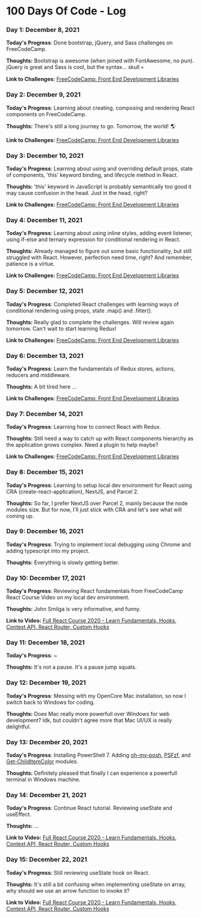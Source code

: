 # 100 Days Of Code - Log

### Day 1: December 8, 2021

**Today's Progress**: Done bootstrap, jQuery, and Sass challenges on FreeCodeCamp.

**Thoughts:** Bootstrap is awesome (when joined with FontAwesome, no pun). jQuery is great and Sass is cool, but the syntax... skull :skull:

**Link to Challenges:** [FreeCodeCamp: Front End Development Libraries](https://www.freecodecamp.org/learn/front-end-development-libraries/)

### Day 2: December 9, 2021

**Today's Progress**: Learning about creating, composing and rendering React components on FreeCodeCamp.

**Thoughts:** There's still a long journey to go. Tomorrow, the world! :earth_americas:

**Link to Challenges:** [FreeCodeCamp: Front End Development Libraries](https://www.freecodecamp.org/learn/front-end-development-libraries/)

### Day 3: December 10, 2021

**Today's Progress**: Learning about using and overriding default props, state of components, 'this' keyword binding, and lifecycle method in React.

**Thoughts:** 'this' keyword in JavaScript is probably semantically too good it may cause confusion in the head. Just in the head, right? 

**Link to Challenges:** [FreeCodeCamp: Front End Development Libraries](https://www.freecodecamp.org/learn/front-end-development-libraries/)

### Day 4: December 11, 2021

**Today's Progress**: Learning about using inline styles, adding event listener, using if-else and ternary expression for conditional rendering in React.

**Thoughts:** Already managed to figure out some basic functionality, but still struggled with React. However, perfection need time, right? And remember, patience is a virtue.

**Link to Challenges:** [FreeCodeCamp: Front End Development Libraries](https://www.freecodecamp.org/learn/front-end-development-libraries/)

### Day 5: December 12, 2021

**Today's Progress**: Completed React challenges with learning ways of conditional rendering using props, state .map() and .filter().

**Thoughts:** Really glad to complete the challenges. Will review again tomorrow. Can't wait to start learning Redux!

**Link to Challenges:** [FreeCodeCamp: Front End Development Libraries](https://www.freecodecamp.org/learn/front-end-development-libraries/)

### Day 6: December 13, 2021

**Today's Progress**: Learn the fundamentals of Redux stores, actions, reducers and middleware.

**Thoughts:** A bit tired here ...

**Link to Challenges:** [FreeCodeCamp: Front End Development Libraries](https://www.freecodecamp.org/learn/front-end-development-libraries/)

### Day 7: December 14, 2021

**Today's Progress**: Learning how to connect React with Redux.

**Thoughts:** Still need a way to catch up with React components hierarchy as the application grows complex. Need a plugin to help maybe?

**Link to Challenges:** [FreeCodeCamp: Front End Development Libraries](https://www.freecodecamp.org/learn/front-end-development-libraries/)

### Day 8: December 15, 2021

**Today's Progress**: Learning to setup local dev environment for React using CRA (create-react-application), NextJS, and Parcel 2.

**Thoughts:** So far, I prefer NextJS over Parcel 2, mainly because the node modules size. But for now, I'll just stick with CRA and let's see what will coming up.

### Day 9: December 16, 2021

**Today's Progress**: Trying to implement local debugging using Chrome and adding typescript into my project.

**Thoughts:** Everything is slowly getting better.

### Day 10: December 17, 2021

**Today's Progress**: Reviewing React fundamentals from FreeCodeCamp React Course Video on my local dev environment.

**Thoughts:** John Smilga is very informative, and funny.

**Link to Video:** [Full React Course 2020 - Learn Fundamentals, Hooks, Context API, React Router, Custom Hooks](https://www.youtube.com/watch?v=4UZrsTqkcW4)

### Day 11: December 18, 2021

**Today's Progress**: ~

**Thoughts:** It's not a pause. It's a pause jump squats.

### Day 12: December 19, 2021

**Today's Progress**: Messing with my OpenCore Mac installation, so now I switch back to Windows for coding.

**Thoughts:** Does Mac really more powerfull over Windows for web development? Idk, but couldn't agree more that Mac UI/UX is really delightful.

### Day 13: December 20, 2021

**Today's Progress**: Installing PowerShell 7. Adding [oh-my-posh](https://ohmyposh.dev/), [PSFzf](https://github.com/kelleyma49/PSFzf), and [Get-ChildItemColor](https://github.com/joonro/Get-ChildItemColor) modules.

**Thoughts:** Definitely pleased that finally I can experience a powerfull terminal in Windows machine.

### Day 14: December 21, 2021

**Today's Progress**: Continue React tutorial. Reviewing useState and useEffect.

**Thoughts:** ...

**Link to Video:** [Full React Course 2020 - Learn Fundamentals, Hooks, Context API, React Router, Custom Hooks](https://www.youtube.com/watch?v=4UZrsTqkcW4)

### Day 15: December 22, 2021

**Today's Progress**: Still reviewing useState hook on React.

**Thoughts:** It's still a bit confusing when implementing useState on array, why should we use an arrow function to invoke it?

**Link to Video:** [Full React Course 2020 - Learn Fundamentals, Hooks, Context API, React Router, Custom Hooks](https://www.youtube.com/watch?v=4UZrsTqkcW4)


<!-- ### Day 0: February 30, 2016 (Example 2)
##### (delete me or comment me out)

**Today's Progress**: Fixed CSS, worked on canvas functionality for the app.

**Thoughts**: I really struggled with CSS, but, overall, I feel like I am slowly getting better at it. Canvas is still new for me, but I managed to figure out some basic functionality.

**Link(s) to work**: [Calculator App](http://www.example.com)


### Day 1: June 27, Monday

**Today's Progress**: I've gone through many exercises on FreeCodeCamp.

**Thoughts** I've recently started coding, and it's a great feeling when I finally solve an algorithm challenge after a lot of attempts and hours spent.

**Link(s) to work**
1. [Find the Longest Word in a String](https://www.freecodecamp.com/challenges/find-the-longest-word-in-a-string)
2. [Title Case a Sentence](https://www.freecodecamp.com/challenges/title-case-a-sentence)
 -->
